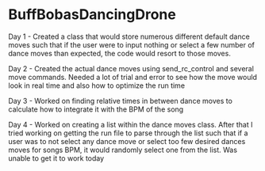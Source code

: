# BuffBobasDancingDrone
Day 1 - 
Created a class that would store numerous different default dance moves such that if the user were to input nothing or select a few number of dance moves than expected, the code would resort to those moves. 

Day 2 - 
Created the actual dance moves using send_rc_control and several move commands. Needed a lot of trial and error to see how the move would look in real time and also how to optimize the run time 

Day 3 - 
Worked on finding relative times in between dance moves to calculate how to integrate it with the BPM of the song 

Day 4 -
Worked on creating a list within the dance moves class. After that I tried working on getting the run file to parse through the list such that if a user was to not select any dance move or select too few desired dances moves for songs BPM, it would randomly select one from the list. Was unable to get it to work today
